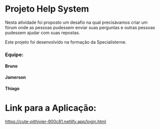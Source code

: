 # Projeto Help System

Nesta atividade foi proposto um desafio na qual precisávamos criar um fórum onde as pessoas pudessem enviar suas perguntas e outras pessoas pudessem ajudar com suas repostas. 

Este projeto foi desenvolvido na formação da Specialisterne.

### Equipe:
####    Bruno
####    Jamerson
####    Thiago


# Link para a Aplicação:

https://cute-pithivier-900c81.netlify.app/login.html
